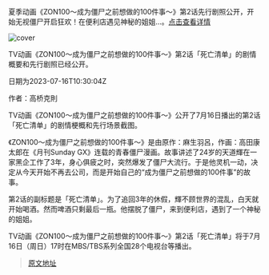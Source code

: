 夏季动画《ZON100～成为僵尸之前想做的100件事～》第2话先行剧照公开，开始无视僵尸开启狂欢！在便利店遇见神秘的姐姐...。[点击查看详情](https://animeanime.jp/article/2023/07/16/78639.html)

![cover](https://animeanime.jp/imgs/ogp_f/600044.jpg)

TV动画《ZON100～成为僵尸之前想做的100件事～》第2话「死亡清单」的剧情概要和先行剧照已经公开。

日期为2023-07-16T10:30:04Z

作者：高桥克則

TV动画《ZON100～成为僵尸之前想做的100件事～》公开了7月16日播出的第2话「死亡清单」的剧情梗概和先行场景截图。

《ZON100～成为僵尸之前想做的100件事～》是由原作：麻生羽呂，作画：高田康太郎在《月刊Sunday GX》连载的青春僵尸漫画。故事讲述了24岁的天道輝在一家黑企工作了3年，身心俱疲之时，突然爆发了僵尸大流行。于是他灵机一动，决定从今天开始不再去公司，而是开始自己的“成为僵尸之前想做的100件事”的故事。

第2话的副标题是「死亡清单」。为了追回3年的休假，輝不顾世界的混乱，白天就开始喝酒。然而啤酒只剩最后一瓶。他摆脱了僵尸，来到便利店，遇到了一个神秘的姐姐。

TV动画《ZON100～成为僵尸之前想做的100件事～》第2话「死亡清单」将于7月16日（周日）17时在MBS/TBS系列全国28个电视台等播出。

>[原文地址](https://animeanime.jp/article/2023/07/16/78639.html)  